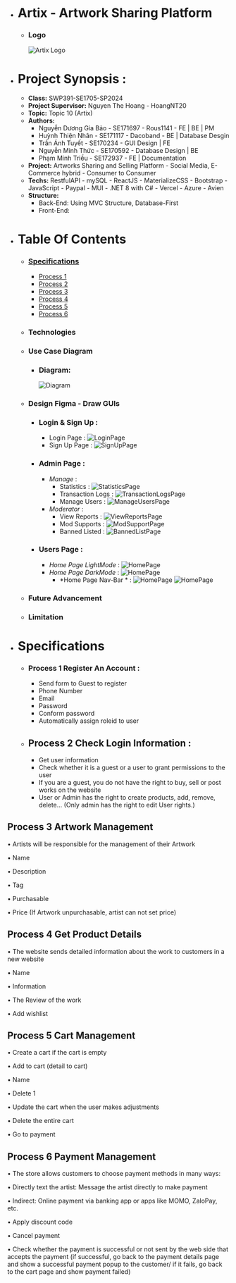 
- # Artix - Artwork Sharing Platform
  - ### Logo
    ![Artix Logo](images/icon_demo.png)
- # **Project Synopsis :**
  - **Class:** SWP391-SE1705-SP2024
  - **Project Supervisor:** Nguyen The Hoang - HoangNT20
  - **Topic:** Topic 10 (Artix)
  - **Authors:**
    - Nguyễn Dương Gia Bảo - SE171697 - Rous1141 - FE | BE | PM
    - Huỳnh Thiện Nhân - SE171117 - Dacoband - BE | Database Desgin
    - Trần Ánh Tuyết - SE170234 - GUI Design | FE
    - Nguyễn Minh Thức - SE170592 - Database Design | BE
    - Phạm Minh Triều - SE172937 - FE | Documentation
  - **Project:** Artworks Sharing and Selling Platform - Social Media, E-Commerce hybrid - Consumer to Consumer
  - **Techs:** RestfulAPI - mySQL - ReactJS - MaterializeCSS - Bootstrap - JavaScript - Paypal - MUI - .NET 8 with C# - Vercel - Azure - Avien 
  - **Structure:** 
    - Back-End:  Using MVC Structure, Database-First
    - Front-End:  
- # **Table Of Contents**
  - ### [Specifications](#specifications)
    - [Process 1](#process-1-Register-An-Account)
    - [Process 2](#process-2-check-login-information)
    - [Process 3](#process-3-product-management)
    - [Process 4](#process-4-get-product-details)
    - [Process 5](#process-5-cart-management)
    - [Process 6](#process-6-payment-management)
  - ### Technologies
  - ### Use Case Diagram
    - ### **Diagram:**
      ![Diagram](UsecaseDiagram/Artix-Diagram.png)
  - ### Design Figma - Draw GUIs
    - ### **Login & Sign Up :**
      - Login Page :
        ![LoginPage](UI/LoginPage.png)
      - Sign Up Page :
        ![SignUpPage](UI/SignUpPage.png)
    - ### **Admin Page :**
      - *Manage* :
        - Statistics :
          ![StatisticsPage](Figma/AdminStatictisc.png)
        - Transaction Logs : 
          ![TransactionLogsPage](Figma/TransactionLogs.png)
        - Manage Users :
          ![ManageUsersPage](Figma/ManageUsers.png)
      - *Moderator* :
        - View Reports :
          ![ViewReportsPage](Figma/ViewReports.png)
        - Mod Supports :
          ![ModSupportPage](Figma/ModSupport.png)
        - Banned Listed :
          ![BannedListPage](Figma/BannedList.png)
    - ### **Users Page :**
      - *Home Page LightMode* :
        ![HomePage](UI/LightHomePage.png)
      - *Home Page DarkMode* :
        ![HomePage](UI/DarkHomePage.png)
        - *Home Page Nav-Bar * :
        ![HomePage](UI/NavBar2.png)
        ![HomePage](UI/navBar3.png)
      <!-- Sẽ cập nhật sau -->
  - ### Future Advancement
  - ### Limitation


- # Specifications
   - ### Process 1 Register An Account :
      - Send form to Guest to register
      - Phone Number
      - Email
      - Password
      - Conform password
      - Automatically assign roleid to user
   - ## Process 2 Check Login Information :
      - Get user information
      - Check whether it is a guest or a user to grant permissions to the user
      - If you are a guest, you do not have the right to buy, sell or post works on the website
      - User or Admin has the right to create products, add, remove, delete... (Only admin has the right to edit User rights.)

## Process 3 Artwork Management
• Artists will be responsible for the management of their Artwork

• Name

• Description

• Tag

• Purchasable

• Price (If Artwork unpurchasable, artist can not set price)

## Process 4 Get Product Details

• The website sends detailed information about the work to customers in a new website

• Name

• Information

• The Review of the work

• Add wishlist

## Process 5 Cart Management

• Create a cart if the cart is empty

• Add to cart (detail to cart)

• Name

• Delete 1

• Update the cart when the user makes adjustments

• Delete the entire cart

• Go to payment

## Process 6 Payment Management

• The store allows customers to choose payment methods in many ways:

• Directly text the artist: Message the artist directly to make payment

• Indirect: Online payment via banking app or apps like MOMO, ZaloPay, etc.

• Apply discount code

• Cancel payment

• Check whether the payment is successful or not sent by the web side that accepts the payment (if successful, go back to the payment details page and show a successful payment popup to the customer/ if it fails, go back to the cart page and show payment failed)

